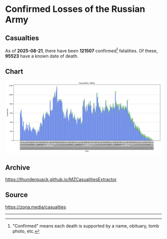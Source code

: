 
# Confirmed Losses of the Russian Army

## Casualties

As of **2025-08-21**, there have been **121507** confirmed[^1] fatalities.
Of these, **95523** have a known date of death.

## Chart

![7-Day Intervals Bar Chart](./docs/7days.svg)

## Archive

https://thunderquack.github.io/MZCasualitiesExtractor

## Source

https://zona.media/casualties

---

[^1]: "Confirmed" means each death is supported by a name, obituary, tomb photo, etc.
